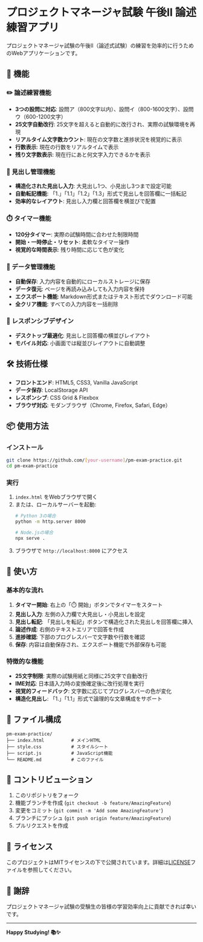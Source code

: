 # プロジェクトマネージャ試験 午後Ⅱ 論述練習アプリ

プロジェクトマネージャ試験の午後Ⅱ（論述式試験）の練習を効率的に行うためのWebアプリケーションです。

## 🚀 機能

### ✏️ 論述練習機能
- **3つの設問に対応**: 設問ア（800文字以内）、設問イ（800-1600文字）、設問ウ（600-1200文字）
- **25文字自動改行**: 25文字を超えると自動的に改行され、実際の試験環境を再現
- **リアルタイム文字数カウント**: 現在の文字数と進捗状況を視覚的に表示
- **行数表示**: 現在の行数をリアルタイムで表示
- **残り文字数表示**: 現在行にあと何文字入力できるかを表示

### 📝 見出し管理機能
- **構造化された見出し入力**: 大見出し1つ、小見出し3つまで設定可能
- **自動転記機能**: 「1.」「1.1」「1.2」「1.3」形式で見出しを回答欄に一括転記
- **効率的なレイアウト**: 見出し入力欄と回答欄を横並びで配置

### ⏱️ タイマー機能
- **120分タイマー**: 実際の試験時間に合わせた制限時間
- **開始・一時停止・リセット**: 柔軟なタイマー操作
- **視覚的な時間表示**: 残り時間に応じて色が変化

### 💾 データ管理機能
- **自動保存**: 入力内容を自動的にローカルストレージに保存
- **データ復元**: ページを再読み込みしても入力内容を保持
- **エクスポート機能**: Markdown形式またはテキスト形式でダウンロード可能
- **全クリア機能**: すべての入力内容を一括削除

### 📱 レスポンシブデザイン
- **デスクトップ最適化**: 見出しと回答欄の横並びレイアウト
- **モバイル対応**: 小画面では縦並びレイアウトに自動調整

## 🛠️ 技術仕様

- **フロントエンド**: HTML5, CSS3, Vanilla JavaScript
- **データ保存**: LocalStorage API
- **レスポンシブ**: CSS Grid & Flexbox
- **ブラウザ対応**: モダンブラウザ（Chrome, Firefox, Safari, Edge）

## 📦 使用方法

### インストール
```bash
git clone https://github.com/[your-username]/pm-exam-practice.git
cd pm-exam-practice
```

### 実行
1. `index.html` をWebブラウザで開く
2. または、ローカルサーバーを起動:
   ```bash
   # Python 3の場合
   python -m http.server 8000
   
   # Node.jsの場合
   npx serve .
   ```
3. ブラウザで `http://localhost:8000` にアクセス

## 🎯 使い方

### 基本的な流れ
1. **タイマー開始**: 右上の「⏱️ 開始」ボタンでタイマーをスタート
2. **見出し入力**: 左側の入力欄で大見出し・小見出しを設定
3. **見出し転記**: 「見出しを転記」ボタンで構造化された見出しを回答欄に挿入
4. **論述作成**: 右側のテキストエリアで回答を作成
5. **進捗確認**: 下部のプログレスバーで文字数や行数を確認
6. **保存**: 内容は自動保存され、エクスポート機能で外部保存も可能

### 特徴的な機能
- **25文字制限**: 実際の試験用紙と同様に25文字で自動改行
- **IME対応**: 日本語入力時の変換確定後に改行処理を実行
- **視覚的フィードバック**: 文字数に応じてプログレスバーの色が変化
- **構造化見出し**: 「1.」「1.1」形式で論理的な文章構成をサポート

## 📁 ファイル構成

```
pm-exam-practice/
├── index.html          # メインHTML
├── style.css           # スタイルシート
├── script.js           # JavaScript機能
└── README.md           # このファイル
```

## 🤝 コントリビューション

1. このリポジトリをフォーク
2. 機能ブランチを作成 (`git checkout -b feature/AmazingFeature`)
3. 変更をコミット (`git commit -m 'Add some AmazingFeature'`)
4. ブランチにプッシュ (`git push origin feature/AmazingFeature`)
5. プルリクエストを作成

## 📄 ライセンス

このプロジェクトはMITライセンスの下で公開されています。詳細は[LICENSE](LICENSE)ファイルを参照してください。

## 🙏 謝辞

プロジェクトマネージャ試験の受験生の皆様の学習効率向上に貢献できれば幸いです。

---

**Happy Studying! 📚✨**